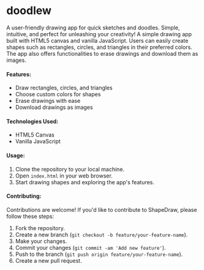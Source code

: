 # doodlew
A user-friendly drawing app for quick sketches and doodles. Simple, intuitive, and perfect for unleashing your creativity! A simple drawing app built with HTML5 canvas and vanilla JavaScript. Users can easily create shapes such as rectangles, circles, and triangles in their preferred colors. The app also offers functionalities to erase drawings and download them as images.

#### Features:
- Draw rectangles, circles, and triangles
- Choose custom colors for shapes
- Erase drawings with ease
- Download drawings as images

#### Technologies Used:
- HTML5 Canvas
- Vanilla JavaScript

#### Usage:
1. Clone the repository to your local machine.
2. Open `index.html` in your web browser.
3. Start drawing shapes and exploring the app's features.

#### Contributing:
Contributions are welcome! If you'd like to contribute to ShapeDraw, please follow these steps:
1. Fork the repository.
2. Create a new branch (`git checkout -b feature/your-feature-name`).
3. Make your changes.
4. Commit your changes (`git commit -am 'Add new feature'`).
5. Push to the branch (`git push origin feature/your-feature-name`).
6. Create a new pull request.
